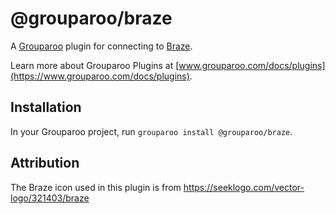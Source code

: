 # @grouparoo/braze

A [Grouparoo](https://www.grouparoo.com) plugin for connecting to [Braze](https://www.braze.com/).

Learn more about Grouparoo Plugins at [www.grouparoo.com/docs/plugins](https://www.grouparoo.com/docs/plugins).

## Installation

In your Grouparoo project, run `grouparoo install @grouparoo/braze`.

## Attribution

The Braze icon used in this plugin is from https://seeklogo.com/vector-logo/321403/braze

